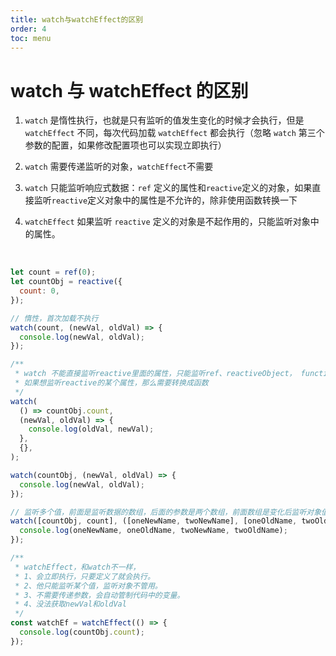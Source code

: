 ```yaml
---
title: watch与watchEffect的区别
order: 4
toc: menu
---
```


# watch 与 watchEffect 的区别

1. `watch` 是惰性执行，也就是只有监听的值发生变化的时候才会执行，但是 `watchEffect` 不同，每次代码加载 `watchEffect` 都会执行（忽略 `watch` 第三个参数的配置，如果修改配置项也可以实现立即执行）

2. `watch` 需要传递监听的对象，`watchEffect`不需要

3. `watch` 只能监听响应式数据：`ref` 定义的属性和`reactive`定义的对象，如果直接监听`reactive`定义对象中的属性是不允许的，除非使用函数转换一下

4. `watchEffect` 如果监听 `reactive` 定义的对象是不起作用的，只能监听对象中的属性。

<br>

```javascript
let count = ref(0);
let countObj = reactive({
  count: 0,
});

// 惰性，首次加载不执行
watch(count, (newVal, oldVal) => {
  console.log(newVal, oldVal);
});

/**
 * watch 不能直接监听reactive里面的属性，只能监听ref、reactiveObject， function， array,
 * 如果想监听reactive的某个属性，那么需要转换成函数
 */
watch(
  () => countObj.count,
  (newVal, oldVal) => {
    console.log(oldVal, newVal);
  },
  {},
);

watch(countObj, (newVal, oldVal) => {
  console.log(newVal, oldVal);
});

// 监听多个值，前面是监听数据的数组，后面的参数是两个数组，前面数组是变化后监听对象值的数组，后面是变化前监听对象值的数组
watch([countObj, count], ([oneNewName, twoNewName], [oneOldName, twoOldName]) => {
  console.log(oneNewName, oneOldName, twoNewName, twoOldName);
});

/**
 * watchEffect，和watch不一样，
 * 1、会立即执行，只要定义了就会执行。
 * 2、他只能监听某个值，监听对象不管用。
 * 3、不需要传递参数，会自动管制代码中的变量。
 * 4、没法获取newVal和oldVal
 */
const watchEf = watchEffect(() => {
  console.log(countObj.count);
});
```
